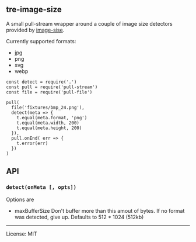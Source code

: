 tre-image-size
---

A small pull-stream wrapper around a couple of image size detectors provided by [image-sise](https://www.npmjs.com/package/image-size).

Currently supported formats:

-  jpg
-  png
-  svg
-  webp

```
const detect = require('.')
const pull = require('pull-stream')
const file = require('pull-file')

pull(
  file('fixtures/bmp_24.png'),
  detect(meta => {
    t.equal(meta.format, 'png')
    t.equal(meta.width, 200)
    t.equal(meta.height, 200)
  }),
  pull.onEnd( err => {
    t.error(err)
  })
)
```

## API

### `detect(onMeta [, opts])`

Options are

- maxBufferSize Don't buffer more than this amout of bytes. If no format was detected, give up.
Defaults to 512 * 1024 (512kb)

---
License: MIT
